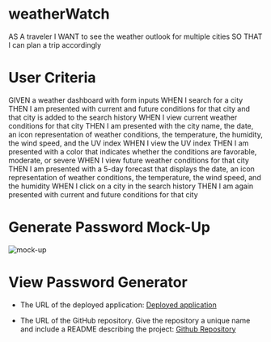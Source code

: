 # weatherWatch

AS A traveler
I WANT to see the weather outlook for multiple cities
SO THAT I can plan a trip accordingly

# User Criteria

GIVEN a weather dashboard with form inputs
WHEN I search for a city
THEN I am presented with current and future conditions for that city and that city is added to the search history
WHEN I view current weather conditions for that city
THEN I am presented with the city name, the date, an icon representation of weather conditions, the temperature, the humidity, the wind speed, and the UV index
WHEN I view the UV index
THEN I am presented with a color that indicates whether the conditions are favorable, moderate, or severe
WHEN I view future weather conditions for that city
THEN I am presented with a 5-day forecast that displays the date, an icon representation of weather conditions, the temperature, the wind speed, and the humidity
WHEN I click on a city in the search history
THEN I am again presented with current and future conditions for that city

# Generate Password Mock-Up

![mock-up](./assets/images/weatherWatch-mockup.gif)

# View Password Generator

- The URL of the deployed application:
  [Deployed application](https://mtenderoll.github.io/weatherWatch)

- The URL of the GitHub repository. Give the repository a unique name and include a README describing the project:
  [Github Repository](https://github.com/MtendeRoll/weatherWatch)
